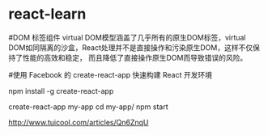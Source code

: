 # react-learn

#DOM 标签组件
virtual DOM模型涵盖了几乎所有的原生DOM标签，virtual DOM如同隔离的沙盒，React处理并不是直接操作和污染原生DOM，这样不仅保持了性能的高效和稳定， 而且降低了直接操作原生DOM而导致错误的风险。

#使用 Facebook 的 create-react-app 快速构建 React 开发环境

npm install -g create-react-app

create-react-app my-app
cd my-app/
npm start

http://www.tuicool.com/articles/Qn6ZnqU
